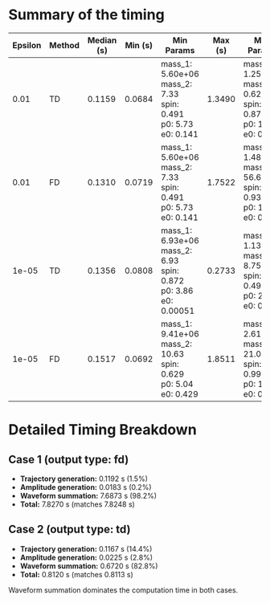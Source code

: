 # Summary of the timing

| Epsilon | Method | Median (s) | Min (s) | Min Params | Max (s) | Max Params |
|---------|--------|------------|---------|------------|---------|------------|
| 0.01    | TD     | 0.1159     | 0.0684  | mass_1: 5.60e+06<br>mass_2: 7.33<br>spin: 0.491<br>p0: 5.73<br>e0: 0.141 | 1.3490  | mass_1: 1.25e+05<br>mass_2: 0.627<br>spin: 0.875<br>p0: 14.10<br>e0: 0.585 |
| 0.01    | FD     | 0.1310     | 0.0719  | mass_1: 5.60e+06<br>mass_2: 7.33<br>spin: 0.491<br>p0: 5.73<br>e0: 0.141 | 1.7522  | mass_1: 1.48e+06<br>mass_2: 56.64<br>spin: 0.934<br>p0: 12.98<br>e0: 0.127 |
| 1e-05   | TD     | 0.1356     | 0.0808  | mass_1: 6.93e+06<br>mass_2: 6.93<br>spin: 0.872<br>p0: 3.86<br>e0: 0.00051 | 0.2733  | mass_1: 1.13e+05<br>mass_2: 8.75<br>spin: 0.493<br>p0: 24.63<br>e0: 0.896 |
| 1e-05   | FD     | 0.1517     | 0.0692  | mass_1: 9.41e+06<br>mass_2: 10.63<br>spin: 0.629<br>p0: 5.04<br>e0: 0.429 | 1.8511  | mass_1: 2.61e+05<br>mass_2: 21.02<br>spin: 0.990<br>p0: 19.96<br>e0: 0.889 |

# Detailed Timing Breakdown

## Case 1 (output type: fd)

- **Trajectory generation:** 0.1192 s (1.5%)
- **Amplitude generation:** 0.0183 s (0.2%)
- **Waveform summation:** 7.6873 s (98.2%)
- **Total:** 7.8270 s (matches 7.8248 s)

## Case 2 (output type: td)

- **Trajectory generation:** 0.1167 s (14.4%)
- **Amplitude generation:** 0.0225 s (2.8%)
- **Waveform summation:** 0.6720 s (82.8%)
- **Total:** 0.8120 s (matches 0.8113 s)

Waveform summation dominates the computation time in both cases.